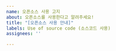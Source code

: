```yaml
---
name: 오픈소스 사용 고지
about: 오픈소스를 사용한다고 알려주세요!
title: "[오픈소스 사용 안내]"
labels: Use of source code (소스코드 사용)
assignees: ''

---
```



